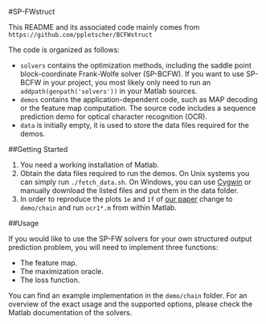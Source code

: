 #SP-FWstruct

This README and its associated code mainly comes from ```https://github.com/ppletscher/BCFWstruct```

The code is organized as follows:
* `solvers` contains the optimization methods, including the saddle point block-coordinate
  Frank-Wolfe solver (SP-BCFW). If you want to use SP-BCFW in your project, you most
  likely only need to run an `addpath(genpath('solvers'))` in your Matlab sources.
* `demos` contains the application-dependent code, such as MAP decoding or the
  feature map computation. The source code includes a sequence prediction demo
  for optical character recognition (OCR).
* `data` is initially empty, it is used to store the data files required for the
  demos.


##Getting Started

1. You need a working installation of Matlab.
2. Obtain the data files required to run the demos. On Unix systems you can
   simply run `./fetch_data.sh`. On Windows, you can use
   [Cygwin](http://www.cygwin.com/) or manually download the listed files and
   put them in the data folder.
3. In order to reproduce the plots `1e` and `1f` of [our paper](https://arxiv.org/abs/1610.07797) change to `demo/chain` and run `ocr1*.m` from within Matlab.


##Usage

If you would like to use the SP-FW solvers for your own structured output
prediction problem, you will need to implement three functions:

* The feature map.
* The maximization oracle.
* The loss function.

You can find an example implementation in the `demo/chain` folder. For an
overview of the exact usage and the supported options, please check the Matlab
documentation of the solvers.
